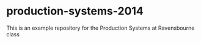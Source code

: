 production-systems-2014
=======================

This is an example repository for the Production Systems at Ravensbourne class
